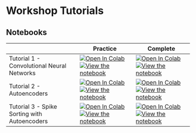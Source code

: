 # Workshop Tutorials


## Notebooks

||Practice|Complete|
| --- | --- | --- |
|Tutorial 1 - Convolutional Neural Networks|[![Open In Colab](https://colab.research.google.com/assets/colab-badge.svg)](https://colab.research.google.com/github/btolooshams/compneuro-workshop-2021/blob/master/tutorials/T1-vision-cnn-practice.ipynb) [![View the notebook](https://img.shields.io/badge/render-nbviewer-orange.svg)](https://nbviewer.jupyter.org/github/btolooshams/compneuro-workshop-2021/blob/master/tutorials/T1-vision-cnn-practice.ipynb?flush_cache=true)   |    [![Open In Colab](https://colab.research.google.com/assets/colab-badge.svg)](https://colab.research.google.com/github/btolooshams/compneuro-workshop-2021/blob/master/tutorials/T1-vision-cnn.ipynb) [![View the notebook](https://img.shields.io/badge/render-nbviewer-orange.svg)](https://nbviewer.jupyter.org/github/btolooshams/compneuro-workshop-2021/blob/master/tutorials/T1-vision-cnn.ipynb?flush_cache=true) |
|Tutorial 2 - Autoencoders |[![Open In Colab](https://colab.research.google.com/assets/colab-badge.svg)](https://colab.research.google.com/github/btolooshams/compneuro-workshop-2021/blob/master/tutorials/T2-autoencoders-practice.ipynb) [![View the notebook](https://img.shields.io/badge/render-nbviewer-orange.svg)](https://nbviewer.jupyter.org/github/btolooshams/compneuro-workshop-2021/blob/master/tutorials/T2-autoencoders-practice.ipynb?flush_cache=true)   |    [![Open In Colab](https://colab.research.google.com/assets/colab-badge.svg)](https://colab.research.google.com/github/btolooshams/compneuro-workshop-2021/blob/master/tutorials/T2-autoencoders.ipynb) [![View the notebook](https://img.shields.io/badge/render-nbviewer-orange.svg)](https://nbviewer.jupyter.org/github/btolooshams/compneuro-workshop-2021/blob/master/tutorials/T2-autoencoders.ipynb?flush_cache=true) |
|Tutorial 3 - Spike Sorting with Autoencoders |[![Open In Colab](https://colab.research.google.com/assets/colab-badge.svg)](https://colab.research.google.com/github/btolooshams/compneuro-workshop-2021/blob/master/tutorials/T3-spike-sorting-practice.ipynb) [![View the notebook](https://img.shields.io/badge/render-nbviewer-orange.svg)](https://nbviewer.jupyter.org/github/btolooshams/compneuro-workshop-2021/blob/master/tutorials/T3-spike-sorting-practice.ipynb?flush_cache=true)   |    [![Open In Colab](https://colab.research.google.com/assets/colab-badge.svg)](https://colab.research.google.com/github/btolooshams/compneuro-workshop-2021/blob/master/tutorials/T3-spike-sorting.ipynb) [![View the notebook](https://img.shields.io/badge/render-nbviewer-orange.svg)](https://nbviewer.jupyter.org/github/btolooshams/compneuro-workshop-2021/blob/master/tutorials/T3-spike-sorting.ipynb?flush_cache=true) |
